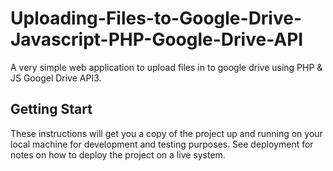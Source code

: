 # Uploading-Files-to-Google-Drive-Javascript-PHP-Google-Drive-API
A very simple web application to upload files in to google drive using PHP &amp; JS Googel Drive API3.
## Getting Start
These instructions will get you a copy of the project up and running on your local machine for development and testing purposes. See deployment for notes on how to deploy the project on a live system.
